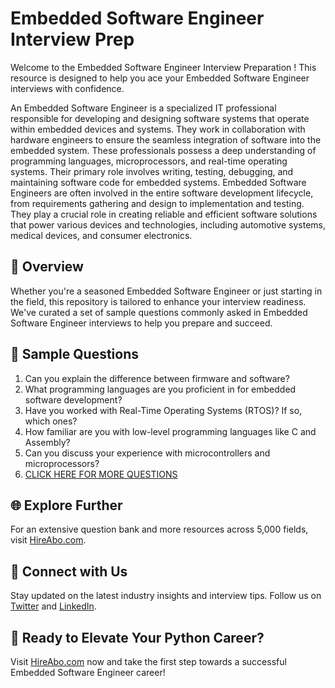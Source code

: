 # Embedded Software Engineer Interview Prep

Welcome to the Embedded Software Engineer Interview Preparation ! This resource is designed to help you ace your Embedded Software Engineer interviews with confidence.

An Embedded Software Engineer is a specialized IT professional responsible for developing and designing software systems that operate within embedded devices and systems. They work in collaboration with hardware engineers to ensure the seamless integration of software into the embedded system. These professionals possess a deep understanding of programming languages, microprocessors, and real-time operating systems. Their primary role involves writing, testing, debugging, and maintaining software code for embedded systems. Embedded Software Engineers are often involved in the entire software development lifecycle, from requirements gathering and design to implementation and testing. They play a crucial role in creating reliable and efficient software solutions that power various devices and technologies, including automotive systems, medical devices, and consumer electronics.

## 🚀 Overview

Whether you're a seasoned Embedded Software Engineer or just starting in the field, this repository is tailored to enhance your interview readiness. We've curated a set of sample questions commonly asked in Embedded Software Engineer interviews to help you prepare and succeed.

## 📝 Sample Questions

1. Can you explain the difference between firmware and software?
2. What programming languages are you proficient in for embedded software development?
3. Have you worked with Real-Time Operating Systems (RTOS)? If so, which ones?
4. How familiar are you with low-level programming languages like C and Assembly?
5. Can you discuss your experience with microcontrollers and microprocessors?
6. [CLICK HERE FOR MORE QUESTIONS](https://hireabo.com/job/0_0_55/Embedded%20Software%20Engineer)

## 🌐 Explore Further

For an extensive question bank and more resources across 5,000 fields, visit [HireAbo.com](https://www.hireabo.com).

## 📱 Connect with Us

Stay updated on the latest industry insights and interview tips. Follow us on [Twitter](https://twitter.com/hireabo) and [LinkedIn](https://www.linkedin.com/in/hire-abo-3609972a8/).

## 🚀 Ready to Elevate Your Python Career?

Visit [HireAbo.com](https://www.hireabo.com) now and take the first step towards a successful Embedded Software Engineer career!